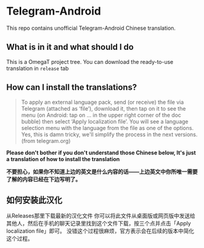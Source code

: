 # Telegram-Android

This repo contains unofficial Telegram-Android Chinese translation.  

## What is in it and what should I do

This is a OmegaT project tree. You can download the ready-to-use translation in `release` tab

## How can I install the translations? 

> To apply an external language pack, send (or receive) the file via Telegram (attached as ‘file’), download it, then tap on it to see the menu (on Android: tap on … in the upper right corner of the doc bubble) then select ‘Apply localization file’. You will see a language selection menu with the language from the file as one of the options. Yes, this is damn tricky, we'll simplify the process in the next versions.  
(from telegram.org)  

__Please don't bother if you don't understand those Chinese below, It's just a translation of how to install the translation__

__不要担心，如果你不知道上边的英文是什么内容的话——上边英文中你所唯一需要了解的内容已经在下边写明了。__

## 如何安装此汉化
从Releases那里下载最新的汉化文件
你可以将此文件从桌面版或网页版中发送给其他人，然后在手机的聊天记录里找到这个文件下载，按三个点并点击「Apply localization file」即可。
没错这个过程很麻烦，官方表示会在后续的版本中简化这个过程。
